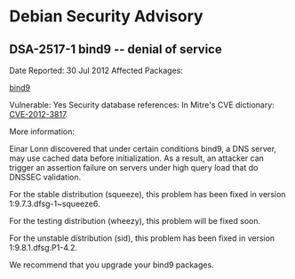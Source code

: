 
Debian Security Advisory
========================


DSA-2517-1 bind9 -- denial of service
-------------------------------------



Date Reported:
30 Jul 2012
Affected Packages:

[bind9](https://packages.debian.org/src:bind9)

Vulnerable:
Yes
Security database references:
In Mitre's CVE dictionary: [CVE-2012-3817](https://security-tracker.debian.org/tracker/CVE-2012-3817).  

More information:

Einar Lonn discovered that under certain conditions bind9, a DNS server,
may use cached data before initialization. As a result, an attacker can
trigger an assertion failure on servers under high query load that do
DNSSEC validation.


For the stable distribution (squeeze), this problem has been fixed in
version 1:9.7.3.dfsg-1~squeeze6.


For the testing distribution (wheezy), this problem will be fixed soon.


For the unstable distribution (sid), this problem has been fixed in
version 1:9.8.1.dfsg.P1-4.2.


We recommend that you upgrade your bind9 packages.





